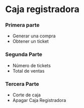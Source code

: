 # Caja registradora

### Primera parte

- Generar una compra
- Obtener un ticket

### Segunda Parte

- Número de tickets
- Total de ventas

### Tercera Parte

- Corte de caja
- Apagar Caja Registradora

